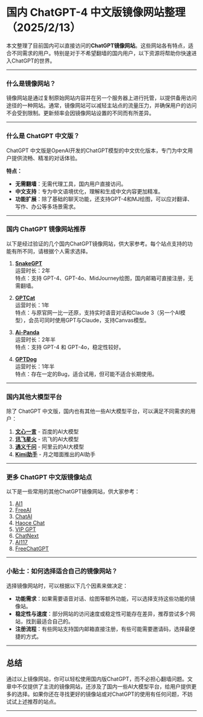 # 国内 ChatGPT-4 中文版镜像网站整理（2025/2/13）

本文整理了目前国内可以直接访问的**ChatGPT镜像网站**。这些网站各有特点，适合不同需求的用户。特别是对于不希望翻墙的国内用户，以下资源将帮助你快速进入ChatGPT的世界。

----

### 什么是镜像网站？

镜像网站是通过复制原始网站内容并在另一个服务器上进行托管，以提供备用访问途径的一种网站。通常，镜像网站可以减轻主站点的流量压力，并确保用户的访问不会受到限制。更新频率会因镜像网站设置的不同而有所差异。

----

### 什么是 ChatGPT 中文版？

ChatGPT 中文版是OpenAI开发的ChatGPT模型的中文优化版本，专门为中文用户提供流畅、精准的对话体验。

**特点：**
- **无需翻墙**：无需代理工具，国内用户直接访问。
- **中文支持**：专为中文语境优化，理解和生成中文内容更加精准。
- **功能扩展**：除了基础的聊天功能，还支持GPT-4和MJ绘图，可以应对翻译、写作、办公等多场景需求。

----

### 国内 ChatGPT 镜像网站推荐

以下是经过验证的几个国内ChatGPT镜像网站，供大家参考。每个站点支持的功能有所不同，请根据个人需求选择。

1. **[SnakeGPT](https://snakegpt.work)**  
   运营时长：2年  
   特点：支持 GPT-4、GPT-4o、MidJourney绘图，国内邮箱可直接注册，无需翻墙。

2. **[GPTCat](https://gptcat.net/)**  
   运营时长：1年  
   特点：与原官网一比一还原，支持实时语音对话和Claude 3（另一个AI模型），会员可同时使用GPT与Claude，支持Canvas模型。

3. **[Ai-Panda](https://ai-panda.xyz/login?invite_code=34137c47)**  
   运营时长：2年半  
   特点：支持 GPT-4 和 GPT-4o，稳定性较好。

4. **[GPTDog](http://gptdog.online/)**  
   运营时长：1年半  
   特点：存在一定的Bug，适合试用，但可能不适合长期使用。

----

### 国内其他大模型平台

除了 ChatGPT 中文版，国内也有其他一些AI大模型平台，可以满足不同需求的用户：

1. **[文心一言](https://yiyan.baidu.com/welcome)** - 百度的AI大模型
2. **[讯飞星火](https://xinghuo.xfyun.cn/)** - 讯飞的AI大模型
3. **[通义千问](https://tongyi.aliyun.com/)** - 阿里云的AI大模型
4. **[Kimi助手](https://kimi.moonshot.cn/)** - 月之暗面推出的AI助手

----

### 更多 ChatGPT 中文版镜像站点

以下是一些常用的其他ChatGPT镜像网站，供大家参考：

1. [AI1](https://ai1.yjie.fun/)  
2. [FreeAI](https://Free.ai99.asia)  
3. [ChatAI](https://chatai.lra.cn/#/home/chat)  
4. [Haoce Chat](https://chat.haoce.com/)  
5. [VIP GPT](https://vipag4.aibeke.com/)  
6. [ChatNext](https://www.chatnext.top)  
7. [AI117](https://ai117.com/)  
8. [FreeChatGPT](https://freechatgpt.lol/)  

---

### 小贴士：如何选择适合自己的镜像网站？

选择镜像网站时，可以根据以下几个因素来做决定：
- **功能需求**：如果需要语音对话、绘图等额外功能，可以选择支持这些功能的镜像站。
- **稳定性与速度**：部分网站的访问速度或稳定性可能存在差异，推荐尝试多个网站，找到最适合自己的。
- **注册流程**：有些网站支持国内邮箱直接注册，有些可能需要邀请码，选择最便捷的方式。

---

## 总结

通过以上镜像网站，你可以轻松使用国内版ChatGPT，而不必担心翻墙问题。文章中不仅提供了主流的镜像网站，还涉及了国内一些AI大模型平台，给用户提供更多的选择。如果你还在寻找更好的镜像站或对ChatGPT的使用有任何问题，不妨试试上述推荐的站点。

---

